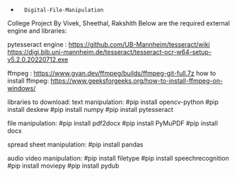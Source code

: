  -       Digital-File-Manipulation
College Project By Vivek, Sheethal, Rakshith
Below are the required external engine and libraries:

pytesseract engine :
https://github.com/UB-Mannheim/tesseract/wiki
https://digi.bib.uni-mannheim.de/tesseract/tesseract-ocr-w64-setup-v5.2.0.20220712.exe

ffmpeg :
https://www.gyan.dev/ffmpeg/builds/ffmpeg-git-full.7z
how to install ffmpeg:
https://www.geeksforgeeks.org/how-to-install-ffmpeg-on-windows/

libraries to download:
text manipulation:
#pip install opencv-python
#pip install deskew
#pip install numpy
#pip install pytesseract

file manipulation:
#pip install pdf2docx
#pip install PyMuPDF
#pip install docx

spread sheet manipulation:
#pip install pandas

audio video manipulation:
#pip install filetype
#pip install speechrecognition
#pip install moviepy
#pip install pydub


